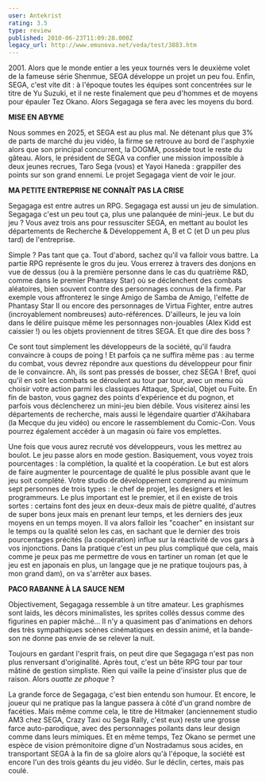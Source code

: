 ```yaml
---
user: Antekrist
rating: 3.5
type: review
published: 2010-06-23T11:09:28.000Z
legacy_url: http://www.emunova.net/veda/test/3883.htm
---
```

2001\. Alors que le monde entier a les yeux tournés vers le deuxième volet de la fameuse série Shenmue, SEGA développe un projet un peu fou. Enfin, SEGA, c'est vite dit : à l'époque toutes les équipes sont concentrées sur le titre de Yu Suzuki, et il ne reste finalement que peu d'hommes et de moyens pour épauler Tez Okano. Alors Segagaga se fera avec les moyens du bord.  

  

**MISE EN ABYME**  

Nous sommes en 2025, et SEGA est au plus mal. Ne détenant plus que 3% de parts de marché du jeu vidéo, la firme se retrouve au bord de l'asphyxie alors que son principal concurrent, la DOGMA, possède tout le reste du gâteau. Alors, le président de SEGA va confier une mission impossible à deux jeunes recrues, Taro Sega (vous) et Yayoi Haneda : grappiller des points sur son grand ennemi. Le projet Segagaga vient de voir le jour.  

  

**MA PETITE ENTREPRISE NE CONNAÎT PAS LA CRISE**  

Segagaga est entre autres un RPG. Segagaga est aussi un jeu de simulation. Segagaga c'est un peu tout ça, plus une palanquée de mini-jeux. Le but du jeu ? Vous avez trois ans pour ressusciter SEGA, en mettant au boulot les départements de Recherche & Développement A, B et C (et D un peu plus tard) de l'entreprise.  

Simple ? Pas tant que ça. Tout d'abord, sachez qu'il va falloir vous battre. La partie RPG représente le gros du jeu. Vous errerez à travers des donjons en vue de dessus (ou à la première personne dans le cas du quatrième R&D, comme dans le premier Phantasy Star) où se déclenchent des combats aléatoires, bien souvent contre des personnages connus de la firme. Par exemple vous affronterez le singe Amigo de Samba de Amigo, l'elfette de Phantasy Star II ou encore des personnages de Virtua Fighter, entre autres (incroyablement nombreuses) auto-références. D'ailleurs, le jeu va loin dans le délire puisque même les personnages non-jouables (Alex Kidd est caissier !) ou les objets proviennent de titres SEGA. Et que dire des boss ?  

Ce sont tout simplement les développeurs de la société, qu'il faudra convaincre à coups de poing ! Et parfois ça ne suffira même pas : au terme du combat, vous devrez répondre aux questions du développeur pour finir de le convaincre. Ah, ils sont pas pressés de bosser, chez SEGA ! Bref, quoi qu'il en soit les combats se déroulent au tour par tour, avec un menu où choisir votre action parmi les classiques Attaque, Spécial, Objet ou Fuite. En fin de baston, vous gagnez des points d'expérience et du pognon, et parfois vous déclencherez un mini-jeu bien débile. Vous visiterez ainsi les départements de recherche, mais aussi le légendaire quartier d'Akihabara (la Mecque du jeu vidéo) ou encore le rassemblement du Comic-Con. Vous pourrez également accéder à un magasin où faire vos emplettes.  

Une fois que vous aurez recruté vos développeurs, vous les mettrez au boulot. Le jeu passe alors en mode gestion. Basiquement, vous voyez trois pourcentages : la complétion, la qualité et la coopération. Le but est alors de faire augmenter le pourcentage de qualité le plus possible avant que le jeu soit complété. Votre studio de développement comprend au minimum sept personnes de trois types : le chef de projet, les designers et les programmeurs. Le plus important est le premier, et il en existe de trois sortes : certains font des jeux en deux-deux mais de piètre qualité, d'autres de super bons jeux mais en prenant leur temps, et les derniers des jeux moyens en un temps moyen. Il va alors falloir les "coacher" en insistant sur le temps ou la qualité selon les cas, en sachant que le dernier des trois pourcentages précités (la coopération) influe sur la réactivité de vos gars à vos injonctions. Dans la pratique c'est un peu plus compliqué que cela, mais comme je peux pas me permettre de vous en tartiner un roman (et que le jeu est en japonais en plus, un langage que je ne pratique toujours pas, à mon grand dam), on va s'arrêter aux bases.  

  

**PACO RABANNE À LA SAUCE NEM**  

Objectivement, Segagaga ressemble à un titre amateur. Les graphismes sont laids, les décors minimalistes, les sprites collés dessus comme des figurines en papier mâché... Il n'y a quasiment pas d'animations en dehors des très sympathiques scènes cinématiques en dessin animé, et la bande-son ne donne pas envie de se relever la nuit.  

Toujours en gardant l'esprit frais, on peut dire que Segagaga n'est pas non plus renversant d'originalité. Après tout, c'est un bête RPG tour par tour mâtiné de gestion simpliste. Rien qui vaille la peine d'insister plus que de raison. Alors _ouatte ze phoque_ ?  

La grande force de Segagaga, c'est bien entendu son humour. Et encore, le joueur qui ne pratique pas la langue passera à côté d'un grand nombre de facéties. Mais même comme cela, le titre de Hitmaker (anciennement studio AM3 chez SEGA, Crazy Taxi ou Sega Rally, c'est eux) reste une grosse farce auto-parodique, avec des personnages poilants dans leur design comme dans leurs mimiques. Et en même temps, Tez Okano se permet une espèce de vision prémonitoire digne d'un Nostradamus sous acides, en transportant SEGA à la fin de sa gloire alors qu'à l'époque, la société est encore l'un des trois géants du jeu vidéo. Sur le déclin, certes, mais pas coulé.